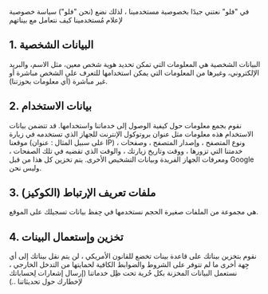 في "فلو" نعتني جيدََا بخصوصية مستخدمينا ، لذلك نضع (نحن "فلو") سياسة خصوصية لإعلام مُستخدمينا كيف نتعامل مع بيناتهم

## 1. البيانات الشخصية
البيانات الشخصية هي المعلومات التي تمكن تحديد هوية شخص معين، مثل الاسم، والبريد الإلكتروني، وغيرها من المعلومات التي يمكن استخدامها للتعرف على الشخص مباشرة أو غير مباشرة (أي معلومات بحوزتنا).

## 2. بيانات الاستخدام
نقوم بجمع معلومات حول كيفية الوصول إلى خدماتنا واستخدامها. قد تتضمن بيانات الاستخدام هذه معلومات مثل عنوان بروتوكول الإنترنت للجهاز الذي تستخدمه في زيارة موقعنا (على سبيل المثال : عنوان IP) ، ونوع المتصفح ، وإصدار المتصفح ، وصفحات خدمتنا التي تزورها ، ووقت وتاريخ زيارتك ، والوقت الذي تقضيه في تلك الصفحات ، ومعرفات الجهاز الفريدة وبيانات التشخيص الأخرى. يتم تخزين كل هذا من قبل Google وليس نحن.

## 3. ملفات تعريف الإرتباط (الكوكيز)
هي مجموعة من الملفات صغيرة الحجم نستخدمها في حِفظ بيانات تسجيلك على الموقع.

## 4. تخزين وإستعمال البينات
نقوم بتخزين بيناتك على قاعدة بينات تخضع للقانون الأمريكي ، لن يتم نقل بيناتك إلى أي جِهة أخرى ما لم تتوفر على الشروط والضوابط الكافية لحمايتها من التدخل الخارجي ، نستعمل البيانات المخزنة بكل حُرية تحت ظِل خدماتنا (إرسال إشعارات لِحساباتك لإخطارك حول تحديثاتنا ..)
